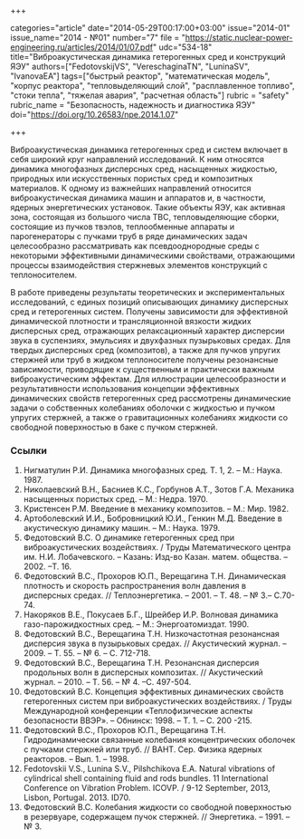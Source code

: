 +++

categories="article"
date="2014-05-29T00:17:00+03:00"
issue="2014-01"
issue_name="2014 - №01"
number="7"
file = "https://static.nuclear-power-engineering.ru/articles/2014/01/07.pdf"
udc="534-18"
title="Виброакустическая динамика гетерогенных сред и конструкций ЯЭУ"
authors=["FedotovskijVS", "VereschaginaTN", "LuninaSV", "IvanovaEA"]
tags=["быстрый реактор", "математическая модель", "корпус реактора", "тепловыделяющий слой", "расплавленное топливо", "стоки тепла", "тяжелая авария", "расчетная область"]
rubric = "safety"
rubric_name = "Безопасность, надежность и диагностика ЯЭУ"
doi="https://doi.org/10.26583/npe.2014.1.07"

+++

Виброакустическая динамика гетерогенных сред и систем включает в себя широкий круг направлений исследований. К ним относятся динамика многофазных дисперсных сред, насыщенных жидкостью, природных или искусственных пористых сред и композитных материалов. К одному из важнейших направлений относится виброакустическая динамика машин и аппаратов и, в частности, ядерных энергетических установок. Такие объекты ЯЭУ, как активная зона, состоящая из большого числа ТВС, тепловыделяющие сборки, состоящие из пучков твэлов, теплообменные аппараты и парогенераторы с пучками труб в ряде динамических задач целесообразно рассматривать как псевдооднородные среды с некоторыми эффективными динамическими свойствами, отражающими процессы взаимодействия стержневых элементов конструкций с теплоносителем.

В работе приведены результаты теоретических и экспериментальных исследований, с единых позиций описывающих динамику дисперсных сред и гетерогенных систем. Получены зависимости для эффективной динамической плотности и трансляционной вязкости жидких дисперсных сред, отражающих релаксационный характер дисперсии звука в суспензиях, эмульсиях и двухфазных пузырьковых средах. Для твердых дисперсных сред (композитов), а также для пучков упругих стержней или труб в жидком теплоносителе получены резонансные зависимости, приводящие к существенным и практически важным виброакустическим эффектам. Для иллюстрации целесообразности и результативности использования концепции эффективных динамических свойств гетерогенных сред рассмотрены динамические задачи о собственных колебаниях оболочки с жидкостью и пучком упругих стержней, а также о гравитационных колебаниях жидкости со свободной поверхностью в баке с пучком стержней.

### Ссылки

1. Нигматулин Р.И. Динамика многофазных сред. Т. 1, 2. – М.: Наука. 1987.
2. Николаевский В.Н., Басниев К.С., Горбунов А.Т., Зотов Г.А. Механика насыщенных пористых сред. – М.: Недра. 1970.
3. Кристенсен Р.М. Введение в механику композитов. – М.: Мир. 1982.
4. Артоболевский И.И., Бобровницкий Ю.И., Генкин М.Д. Введение в акустическую динамику машин. – М.: Наука. 1979.
5. Федотовский В.С. О динамике гетерогенных сред при виброакустических воздействиях. / Труды Математического центра им. Н.И. Лобачевского. – Казань: Изд-во Казан. матем. общества. –2002. –Т. 16.
6. Федотовский В.С., Прохоров Ю.П., Верещагина Т.Н. Динамическая плотность и скорость распространения волн давления в дисперсных средах. // Теплоэнергетика. – 2001. – Т. 48. – № 3.– С.70-74.
7. Накоряков В.Е., Покусаев Б.Г., Шрейбер И.Р. Волновая динамика газо-парожидкостных сред. – М.: Энергоатомиздат. 1990.
8. Федотовский В.С., Верещагина Т.Н. Низкочастотная резонансная дисперсия звука в пузырьковых средах. // Акустический журнал. – 2009. – Т. 55. – № 6. – С. 712-718.
9. Федотовский В.С., Верещагина Т.Н. Резонансная дисперсия продольных волн в дисперсных композитах. // Акустический журнал. – 2010. – Т. 56. – № 4. –С. 497-504.
10. Федотовский В.С. Концепция эффективных динамических свойств гетерогенных систем при виброакустических воздействиях. / Труды Международной конференции «Теплофизические аспекты безопасности ВВЭР». – Обнинск: 1998. – Т. 1. – С. 200 -215.
11. Федотовский В.С., Прохоров Ю.П., Верещагина Т.Н. Гидродинамически связанные колебания концентрических оболочек с пучками стержней или труб. // ВАНТ. Сер. Физика ядерных реакторов. – Вып. 1. – 1998.
12. Fedotovskii V.S., Lunina S.V., Pilshchikova E.A. Natural vibrations of cylindrical shell containing fluid and rods bundles. 11 International Conference on Vibration Problem. ICOVP. / 9-12 September, 2013, Lisbon, Portugal. 2013. ID70.
13. Федотовский В.С. Колебания жидкости со свободной поверхностью в резервуаре, содержащем пучок стержней. // Энергетика. – 1991. – № 3.